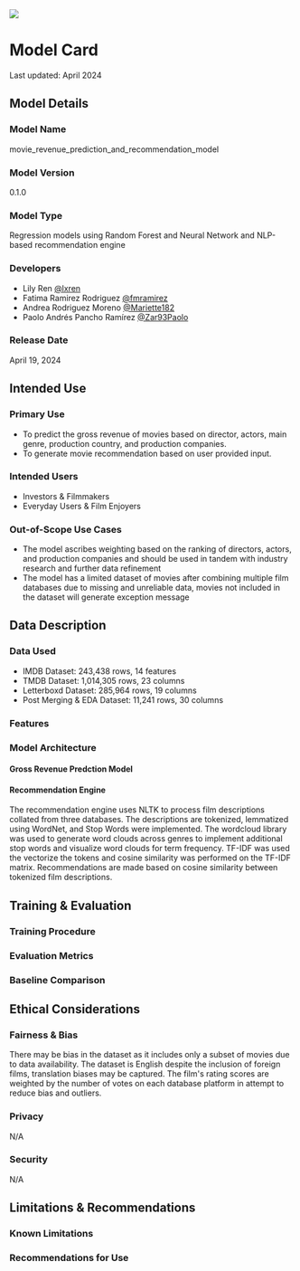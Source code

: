 <img src ="https://github.com/lxren/movie_revenue_prediction_and_recommendation_model/assets/167150651/f7296a1f-7b4b-46af-a31f-aca892ee2138"/>

# Model Card
Last updated: April 2024
## Model Details
### Model Name
movie_revenue_prediction_and_recommendation_model
### Model Version
0.1.0
### Model Type
Regression models using Random Forest and Neural Network and NLP-based recommendation engine
### Developers
- Lily Ren [@lxren](https://github.com/lxren)
- Fatima Ramirez Rodriguez [@fmramirez](https://github.com/fmramirez)
- Andrea Rodriguez Moreno [@Mariette182](https://github.com/Mariette182)
- Paolo Andrés Pancho Ramírez [@Zar93Paolo](https://github.com/Zar93Paolo)
### Release Date
April 19, 2024
## Intended Use
### Primary Use
- To predict the gross revenue of movies based on director, actors, main genre, production country, and production companies. 
- To generate movie recommendation based on user provided input.
### Intended Users
- Investors & Filmmakers
- Everyday Users & Film Enjoyers
### Out-of-Scope Use Cases
- The model ascribes weighting based on the ranking of directors, actors, and production companies and should be used in tandem with industry research and further data refinement
- The model has a limited dataset of movies after combining multiple film databases due to missing and unreliable data, movies not included in the dataset will generate exception message
## Data Description
### Data Used
- IMDB Dataset: 243,438 rows, 14 features
- TMDB Dataset: 1,014,305 rows, 23 columns
- Letterboxd Dataset: 285,964 rows, 19 columns
- Post Merging & EDA Dataset: 11,241 rows, 30 columns
### Features
### Model Architecture
#### Gross Revenue Predction Model
#### Recommendation Engine
The recommendation engine uses NLTK to process film descriptions collated from three databases. The descriptions are tokenized, lemmatized using WordNet, and Stop Words were implemented. The wordcloud library was used to generate word clouds across genres to implement additional stop words and visualize word clouds for term frequency. TF-IDF was used the vectorize the tokens and cosine similarity was performed on the TF-IDF matrix. Recommendations are made based on cosine similarity between tokenized film descriptions. 
## Training & Evaluation
### Training Procedure
### Evaluation Metrics
### Baseline Comparison

## Ethical Considerations
### Fairness & Bias
There may be bias in the dataset as it includes only a subset of movies due to data availability. The dataset is English despite the inclusion of foreign films, translation biases may be captured. The film's rating scores are weighted by the number of votes on each database platform in attempt to reduce bias and outliers. 
### Privacy
N/A
### Security
N/A

## Limitations & Recommendations
### Known Limitations
### Recommendations for Use

